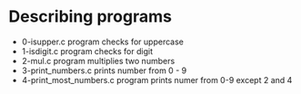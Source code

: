 # Describing programs
- 0-isupper.c program  checks for uppercase
- 1-isdigit.c program checks for digit
- 2-mul.c program multiplies two numbers
- 3-print_numbers.c prints number from 0 - 9
- 4-print_most_numbers.c program prints numer from 0-9 except 2 and 4

